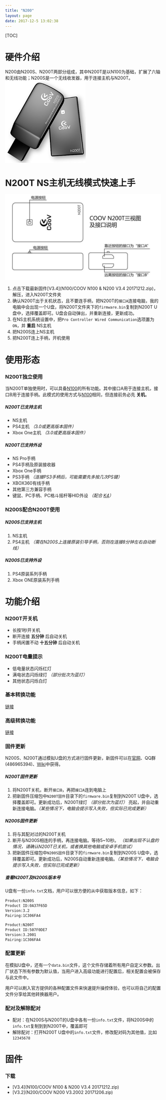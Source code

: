 ```yaml
---
title: "N200"
layout: page
date: 2017-12-5 13:02:38
---
```


[TOC]

# 硬件介绍
N200由N200S、N200T两部分组成，其中N200T是以N100为基础，扩展了六轴和无线功能；N200S是一个无线收发器，用于连接主机与N200T。
![](N200/n200.png)

# N200T NS主机无线模式快速上手
![](N200/n200t.png)
1. 点击下载最新固件[V3.4](N100/COOV N100 & N200 V3.4 20171212.zip)，解压，进入N200T文件夹
2. 确认N200T出于关机状态，且不要连手柄，把N200T的`接口A`连接电脑，我的电脑中会出现一个U盘，将N200T文件夹下的`firmware.bin`复制到N200T U盘中，选择覆盖即可。U盘会自动弹出，并重新连接，更新成功。
3. 在NS主机系统设置中，把`Pro Controller Wired Communication`选项置为`ON`，并 **重启** NS主机
4. 把N200S连上NS主机
5. 把N200T连上手柄，开机使用

# 使用形态

### N200T独立使用
当N200T单独使用时，可以具备[N100](./N100.html)的所有功能。其中接口A用于连接主机，接口B用于连接手柄。此模式的使用方式与[N100](./N100.html)相同，但连接前务必先 **关机**。

##### N200T已支持主机
* NS主机
* PS4主机 *（3.0或更高版本固件）*
* Xbox One主机 *（3.0或更高版本固件）*

##### N200T已支持外设
* NS Pro手柄
* PS4手柄及原装接收器
* Xbox One手柄
* PS3手柄 *（连接PS3手柄后，可能需要先多按几次PS键）*
* XBOX360有线手柄
* 其他第三方兼容手柄
* 键鼠、PC手柄、PC格斗摇杆等HID外设 *（配合 [K4](K4.html)）*

### N200S配合N200T使用
##### N200S已支持主机
1. NS主机
2. PS4主机 *（需在N200S上连接原装引导手柄，否则在连接8分钟左右自动断线）*

##### N200S已支持外设
1. PS4原装系列手柄
2. Xbox ONE原装系列手柄

# 功能介绍

### N200T开关机
* 长按1秒开关机
* 断开连接 **五分钟** 后自动关机
* 手柄闲置不动 **十五分钟** 后自动关机

### N200T电量提示
* 低电量状态闪烁红灯
* 满电状态闪烁绿灯 *（部分批次为蓝灯）*
* 其他状态闪烁白灯

### 基本转换功能
[链接](../软件功能/converter_basic.html)
### 高级转换功能
[链接](../软件功能/converter_advanced.html)

### 固件更新
N200S、N200T通过模拟U盘的方式进行固件更新，新固件可以在[官网](http://www.mycoov.com/)、QQ群(486965394)、[Wiki](https://gamepad-converter.github.io/)中获得。

##### N200T固件更新
1. 将N200T关机，断开`接口B`，再把`接口A`连到电脑上
2. 把新固件压缩包中`N200T固件`目录下的`firmware.bin`复制到N200T U盘中，选择覆盖即可。更新成功后，N200T绿灯 *（部分批次为蓝灯）* 亮起，并自动重新连接电脑。*（某些情况下，电脑会提示写入失败，但实际已完成更新）*

##### N200S固件更新
1. 将与其配对过的N200T关机
2. 断开与N200S相连的手柄，再连接电脑。等待5~10秒。 *（如果出现不认盘的情况，请确认N200T已关机，或者换其他电脑或安卓手机尝试）*
3. 把新固件压缩包中`N200S固件`目录下的`firmware.bin`复制到N200S U盘中，选择覆盖即可。更新成功后，N200S自动重新连接电脑。*（某些情况下，电脑会提示写入失败，但实际已完成更新）*

##### 查看N200T及N200S版本号
U盘有一份`info.txt`文档，用户可以很方便的从中获取版本信息，如下：
```
Product:N200S                 
Product ID:0A37F65D           
Version:3.2                   
Pairing:1C306FA4                           
```
```
Product:N200T                 
Product ID:507F0DE7           
Version:3.2001                
Pairing:1C306FA4              
```

### 配置更新
在模拟U盘中，还有一个`data.bin`文件，这个文件存储着所有用户自定义参数。出厂状态下所有参数为默认值，当用户进入高级功能进行配置后，相关配置会被保存与此文件中。

用户可以刷入官方提供的各种配置文件来快速提升操控体验，也可以将自己的配置文件分享给其他转换器用户。

### 配对及解除配对
 * 配对：在N200S与N200T的U盘中各有一份`info.txt`文件，将N200S中的`info.txt`复制到到N200T中，覆盖即可
 * 解除配对：打开N200T U盘中的`info.txt`文件，修改配对码为其他值，比如`12345678`

# 固件
### 下载
* [V3.4](N100/COOV N100 & N200 V3.4 20171212.zip)
* [V3.2](N200/COOV N200 V3.2002 20171206.zip)
